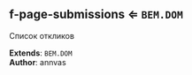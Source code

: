 <a name="module_f-page-submissions"></a>

## f-page-submissions ⇐ <code>BEM.DOM</code>
Список откликов

**Extends**: <code>BEM.DOM</code>  
**Author**: annvas  
